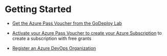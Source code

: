 # Getting Started

- [Get the Azure Pass Voucher from the GoDeploy Lab](../09-godeploy-lab)

- [Activate your Azure Pass Voucher to create your Azure Subscription](../05-azure-pass) to create a subscription with free grants

- [Register an Azure DevOps Organization](../07-azure-devops)